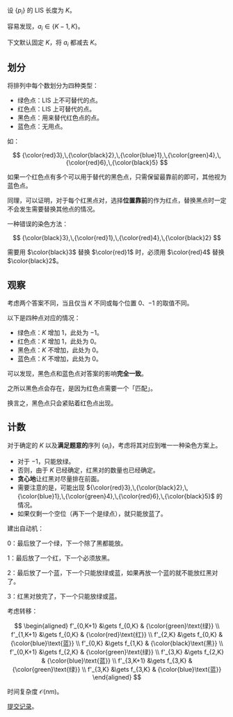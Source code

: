 设 $\{p_i\}$ 的 LIS 长度为 $K$。

容易发现，$a_i\in\{K-1,K\}$。

下文默认固定 $K$，将 $a_i$ 都减去 $K$。

## 划分

将排列中每个数划分为四种类型：

- 绿色点：LIS 上不可替代的点。
- 红色点：LIS 上可替代的点。
- 黑色点：用来替代红色点的点。
- 蓝色点：无用点。

如：

$$
{\color{red}3},\,{\color{black}2},\,{\color{blue}1},\,{\color{green}4},\,{\color{red}6},\,{\color{black}5}
$$

如果一个红色点有多个可以用于替代的黑色点，只需保留最靠前的即可，其他视为蓝色点。

同理，可以证明，对于每个红黑点对，选择**位置靠前**的作为红点，替换黑点时一定不会发生需要替换其他点的情况。

一种错误的染色方法：

$$
{\color{black}3},\,{\color{red}1},\,{\color{red}4},\,{\color{black}2}
$$

需要用 $\color{black}3$ 替换 $\color{red}1$ 时，必须用 $\color{red}4$ 替换 $\color{black}2$。

## 观察

考虑两个答案不同，当且仅当 $K$ 不同或每个位置 $0$、$-1$ 的取值不同。

以下是四种点对应的情况：

- 绿色点：$K$ 增加 $1$，此处为 $-1$。
- 红色点：$K$ 增加 $1$，此处为 $0$。
- 黑色点：$K$ 不增加，此处为 $0$。
- 蓝色点：$K$ 不增加，此处为 $0$。

可以发现，黑色点和蓝色点对答案的影响**完全一致**。

之所以黑色点会存在，是因为红色点需要一个「匹配」。

换言之，黑色点只会紧贴着红色点出现。

## 计数

对于确定的 $K$ 以及**满足题意的**序列 $\{a_i\}$，考虑将其对应到唯一一种染色方案上。

- 对于 $-1$，只能放绿。
- 否则，由于 $K$ 已经确定，红黑对的数量也已经确定。
- **贪心地**让红黑对尽量排在前面。
- 需要注意的是，可能出现 ${\color{red}3},\,{\color{black}2},\,{\color{blue}1},\,{\color{green}4},\,{\color{red}6},\,{\color{black}5}$ 的情况。
- 如果仅剩一个空位（再下一个是绿点），就只能放蓝了。

建出自动机：

$0$：最后放了一个绿，下一个除了黑都能放。

$1$：最后放了一个红，下一个必须放黑。

$2$：最后放了一个蓝，下一个只能放绿或蓝，如果再放一个蓝的就不能放红黑对了。

$3$：红黑对放完了，下一个只能放绿或蓝。

考虑转移：

$$
\begin{aligned}
f'_{0,K+1} &\gets f_{0,K} & {\color{green}\text{绿}} \\
f'_{1,K+1} &\gets f_{0,K} & {\color{red}\text{红}} \\
f'_{2,K} &\gets f_{0,K} & {\color{blue}\text{蓝}} \\
f'_{0,K} &\gets f_{1,K} & {\color{black}\text{黑}} \\
f'_{0,K+1} &\gets f_{2,K} & {\color{green}\text{绿}} \\
f'_{3,K} &\gets f_{2,K} & {\color{blue}\text{蓝}} \\
f'_{3,K+1} &\gets f_{3,K} & {\color{green}\text{绿}} \\
f'_{3,K} &\gets f_{3,K} & {\color{blue}\text{蓝}}
\end{aligned}
$$

时间复杂度 $\mathcal{O}(nm)$。

[提交记录](https://atcoder.jp/contests/agc055/submissions/38935975)。
